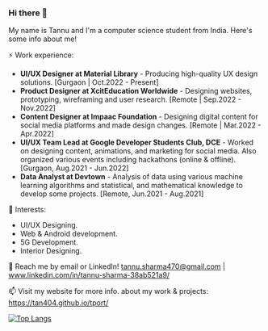 ### Hi there 👋

My name is Tannu and I'm a computer science student from India. Here's some info about me!

⚡ Work experience: <br>
- **UI/UX Designer at Material Library** - Producing high-quality UX design solutions. [Gurgaon | Oct.2022 - Present]
- **Product Designer at XcitEducation Worldwide** - Designing websites, prototyping, wireframing and user research. [Remote | Sep.2022 - Nov.2022]
- **Content Designer at Impaac Foundation** - Designing digital content for social media platforms and made design changes. [Remote | Mar.2022 - Apr.2022]
- **UI/UX Team Lead at Google Developer Students Club, DCE** - Worked on designing content, animations, and marketing for social media. Also organized various events including hackathons (online & offline). [Gurgaon, Aug.2021 - Jun.2022]
- **Data Analyst at Devtown** - Analysis of data using various machine learning algorithms and statistical, and mathematical knowledge to develop some projects. [Remote, Jun.2021 - Aug.2021]

🌱 Interests:
- UI/UX Designing.
- Web & Android development.
- 5G Development.
- Interior Designing.

💬 Reach me by email or LinkedIn! tannu.sharma470@gmail.com | www.linkedin.com/in/tannu-sharma-38ab521a9/

📫 Visit my website for more info. about my work & projects: https://tan404.github.io/tport/

[![Top Langs](https://github-readme-stats.vercel.app/api/top-langs?username=tan404&show_icons=true&locale=en&layout=compact)](https://github.com/anuraghazra/github-readme-stats)

<!--<p><img align="center" src="https://github-readme-stats.vercel.app/api/top-langs?username=tan404&show_icons=true&locale=en&layout=compact" alt="tan404" /></p>-->

<!--

Here are some ideas to get you started:

- 🔭 I’m currently working on ...
- 🌱 I’m currently learning ...
- 👯 I’m looking to collaborate on ...
- 🤔 I’m looking for help with ...
- 💬 Ask me about ...
- 📫 How to reach me: ...
- 😄 Pronouns: ...
- ⚡ Fun fact: ...

-->
